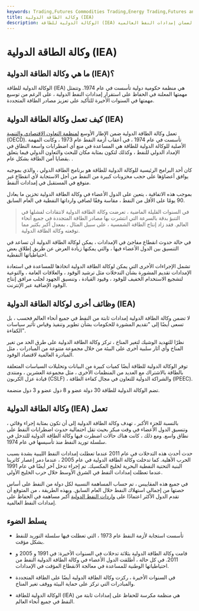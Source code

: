 ```yaml
---
keywords: Trading,Futures Commodities Trading,Energy Trading,Futures and Commodities Trading
title: وكالة الطاقة الدولية (IEA)
description: الوكالة الدولية للطاقة (IEA) هي منظمة حكومية دولية تأسست في عام 1974 لضمان إمدادات النفط العالمية.
---
```


# وكالة الطاقة الدولية (IEA)
## ما هي وكالة الطاقة الدولية (IEA)؟

الوكالة الدولية للطاقة (IEA) هي منظمة حكومية دولية تأسست في عام 1974. وتتمثل مهمتها المعلنة في الحفاظ على استقرار إمدادات النفط الدولية ، على الرغم من توسيع مهمتها في السنوات الأخيرة للتأكيد على تعزيز مصادر الطاقة المتجددة.

## كيف تعمل وكالة الطاقة الدولية (IEA)

تعمل وكالة الطاقة الدولية ضمن الإطار الأوسع [لمنظمة التعاون الاقتصادي والتنمية](/oecd) (OECD). تأسست في عام 1974 ، في أعقاب أزمة النفط عام 1973 ، وكانت المهمة الأصلية للوكالة الدولية للطاقة هي المساعدة في منع أي اضطرابات واسعة النطاق في الإمداد الدولي للنفط ، وكذلك لتكون بمثابة مكان للبحث والتعاون الدولي فيما يتعلق بقضايا أمن الطاقة بشكل عام. .

كان أحد البرامج الرئيسية للوكالة الدولية للطاقة هو برنامج الطاقة الدولي ، والذي بموجبه يوافق أعضاؤها على حجب مخزونات كبيرة من النفط من أجل الاستجابة لأي انقطاع غير متوقع في المستقبل في إمدادات النفط.

بموجب هذه الاتفاقية ، يتعين على الدول الأعضاء في وكالة الطاقة الدولية تخزين ما يعادل 90 يومًا على الأقل من النفط ، مقاسة وفقًا لصافي وارداتها النفطية في العام السابق.

> في السنوات القليلة الماضية ، تعرضت وكالة الطاقة الدولية لانتقادات لفشلها في التنبؤ بدقة بالسرعة التي انتشرت بها مصادر الطاقة المتجددة في جميع أنحاء العالم. فقد زاد إنتاج الطاقة الشمسية ، على سبيل المثال ، بمعدل أكبر بكثير مما توقعته وكالة الطاقة الدولية.

>

في حالة حدوث انقطاع مفاجئ في الإمدادات ، يمكن لوكالة الطاقة الدولية أن تساعد في التنسيق بين الدول الأعضاء فيها ، والتي يمكنها زيادة العرض عن طريق إطلاق بعض احتياطياتها النفطية.

تشمل الإجراءات الأخرى التي يمكن لوكالة الطاقة الدولية اتخاذها للمساعدة في استعادة الإمدادات تقديم المشورة بشأن التدخلات مثل ترشيد الوقود ، والعلاقات العامة ، والتوعية لتشجيع الاستخدام الخفيف للوقود ، وقيود القيادة ، وتنسيق الجهود لجلب مرافق إنتاج الوقود الإضافية عبر الإنترنت.

## وظائف أخرى لوكالة الطاقة الدولية (IEA)

لا تضمن وكالة الطاقة الدولية إمدادات ثابتة من النفط في جميع أنحاء العالم فحسب ، بل تسعى أيضًا إلى "تقديم المشورة للحكومات بشأن تطوير وتنفيذ وقياس تأثير سياسات الكفاءة".

نظرًا للتهديد الوشيك لتغير المناخ ، تركز وكالة الطاقة الدولية على طرق الحد من تغير المناخ وأي آثار سلبية أخرى على البيئة من خلال مجموعة متنوعة من المبادرات ، مثل المبادرة العالمية لاقتصاد الوقود.

توفر الوكالة الدولية للطاقة أيضًا كميات كبيرة من البيانات وتحليلات السياسات المتعلقة بالطاقة بالاشتراك مع العديد من المنظمات الأخرى ، مثل مجموعة العشرين ، ومنتدى قيادة عزل الكربون (CSLF) ، والشراكة الدولية للتعاون في مجال كفاءة الطاقة (IPEEC).

تضم الوكالة الدولية للطاقة 30 دولة عضو و 8 دول عضو و 3 دول منضمة.

## وكالة الطاقة الدولية (IEA) تعمل

بالنسبة للجزء الأكبر ، تهدف وكالة الطاقة الدولية إلى أن تكون بمثابة إجراء وقائي ، وتنسيق الدول الأعضاء في وقت مبكر بحيث تقل احتمالية حدوث اضطرابات النفط على نطاق واسع. ومع ذلك ، كانت هناك حالات اضطرت فيها وكالة الطاقة الدولية للتدخل في سلسلة توريد النفط منذ تأسيسها في عام 1974.

حدث أحدث هذه التدخلات في عام 2011 عندما تعطلت إمدادات النفط الليبية بشدة بسبب الحرب الأهلية. كما تدخلت وكالة الطاقة الدولية في عام 2005 ، عندما دمر إعصار كاترينا البنية التحتية النفطية البحرية لخليج المكسيك. تم إجراء تدخل آخر أيضًا في عام 1991 عندما تعطلت إمدادات النفط في الشرق الأوسط خلال حرب الخليج الأولى.

في جميع هذه المقاييس ، تم حساب المساهمة النسبية لكل دولة من النفط على أساس حصتها من إجمالي استهلاك النفط خلال العام السابق. وبهذه الطريقة ، من المتوقع أن تقدم الدول الأكثر اعتمادًا على [واردات النفط الدولية](/import) أكبر مساهمة في الحفاظ على إمدادات النفط العالمية.

## يسلط الضوء

- تأسست استجابة لأزمة النفط عام 1973 ، التي تعطلت فيها سلسلة التوريد للنفط بشكل مؤقت.

- قامت وكالة الطاقة الدولية بثلاثة تدخلات في السنوات الأخيرة: في 1991 و 2005 و 2011. في كل حالة ، أطلقت الدول الأعضاء في وكالة الطاقة الدولية النفط من احتياطياتها الوطنية للمساعدة في معالجة الانقطاع المؤقت في الإمدادات.

- في السنوات الأخيرة ، ركزت وكالة الطاقة الدولية أيضًا على الطاقة المتجددة والمبادرات التي تركز على حماية البيئة ووقف تغير المناخ.

- الوكالة الدولية للطاقة (IEA) هي منظمة مكرسة للحفاظ على إمدادات ثابتة من النفط في جميع أنحاء العالم.

